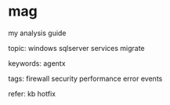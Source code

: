 # mag
my analysis guide

topic:
windows
sqlserver
services
migrate


keywords:
agentx

tags:
firewall
security
performance
error
events

refer:
kb
hotfix


